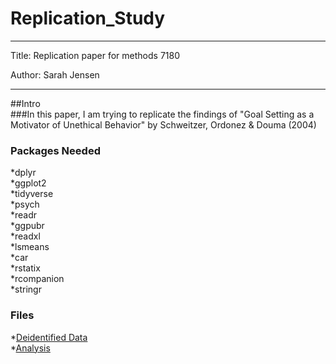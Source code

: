 # Replication_Study
---
Title: Replication paper for methods 7180

Author: Sarah Jensen

---

##Intro <br />
###In this paper, I am trying to replicate the findings of "Goal Setting as a Motivator of Unethical Behavior" by Schweitzer, Ordonez & Douma (2004) <br />

### Packages Needed  <br />
*dplyr <br />
*ggplot2 <br />
*tidyverse <br />
*psych <br />
*readr <br />
*ggpubr <br />
*readxl <br />
*lsmeans <br />
*car <br />
*rstatix <br />
*rcompanion <br />
*stringr <br />

### Files <br />
*[Deidentified Data](link) <br />
*[Analysis](repstudy_analysis.Rmd) <br />


